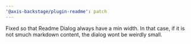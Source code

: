 ```yaml
---
'@axis-backstage/plugin-readme': patch
---
```


Fixed so that Readme Dialog always have a min width. In that case, if it is not smuch markdown content, the dialog wont be weirdly small.
